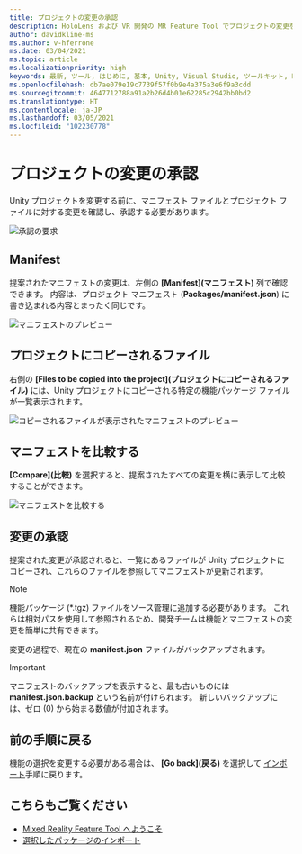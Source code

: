 ```yaml
---
title: プロジェクトの変更の承認
description: HoloLens および VR 開発の MR Feature Tool でプロジェクトの変更を承認する方法について説明します。
author: davidkline-ms
ms.author: v-hferrone
ms.date: 03/04/2021
ms.topic: article
ms.localizationpriority: high
keywords: 最新, ツール, はじめに, 基本, Unity, Visual Studio, ツールキット, Mixed Reality ヘッドセット, Windows Mixed Reality ヘッドセット, 仮想現実ヘッドセット, インストール, Windows, HoloLens, エミュレーター, Unreal, OpenXR
ms.openlocfilehash: db7ae079e19c7739f57f0b9e4a375a3e6f9a3cdd
ms.sourcegitcommit: 4647712788a91a2b26d4b01e62285c2942bb0bd2
ms.translationtype: HT
ms.contentlocale: ja-JP
ms.lasthandoff: 03/05/2021
ms.locfileid: "102230778"
---
```

# <a name="authorizing-project-changes"></a>プロジェクトの変更の承認

Unity プロジェクトを変更する前に、マニフェスト ファイルとプロジェクト ファイルに対する変更を確認し、承認する必要があります。

![承認の要求](images/FeatureToolApprovalRequest.png)

## <a name="manifest"></a>Manifest

提案されたマニフェストの変更は、左側の **[Manifest]\(マニフェスト\)** 列で確認できます。 内容は、プロジェクト マニフェスト (**Packages/manifest.json**) に書き込まれる内容とまったく同じです。

![マニフェストのプレビュー](images/ManifestPreview.png)

## <a name="files-to-be-copied-into-the-project"></a>プロジェクトにコピーされるファイル

右側の **[Files to be copied into the project]\(プロジェクトにコピーされるファイル\)** には、Unity プロジェクトにコピーされる特定の機能パッケージ ファイルが一覧表示されます。

![コピーされるファイルが表示されたマニフェストのプレビュー](images/FilesToCopy.png)

## <a name="compare-manifests"></a>マニフェストを比較する

**[Compare]\(比較\)** を選択すると、提案されたすべての変更を横に表示して比較することができます。

![マニフェストを比較する](images/FeatureToolCompareManifest.png)

## <a name="approving-changes"></a>変更の承認

提案された変更が承認されると、一覧にあるファイルが Unity プロジェクトにコピーされ、これらのファイルを参照してマニフェストが更新されます。

> [!NOTE]
> 機能パッケージ (*.tgz) ファイルをソース管理に追加する必要があります。 これらは相対パスを使用して参照されるため、開発チームは機能とマニフェストの変更を簡単に共有できます。

 変更の過程で、現在の **manifest.json** ファイルがバックアップされます。

> [!IMPORTANT]
> マニフェストのバックアップを表示すると、最も古いものには **manifest.json.backup** という名前が付けられます。 新しいバックアップには、ゼロ (0) から始まる数値が付加されます。

## <a name="going-back-to-the-previous-step"></a>前の手順に戻る

機能の選択を変更する必要がある場合は、 **[Go back]\(戻る\)** を選択して [インポート](importing-features.md)手順に戻ります。

## <a name="see-also"></a>こちらもご覧ください

- [Mixed Reality Feature Tool へようこそ](welcome-to-mr-feature-tool.md)
- [選択したパッケージのインポート](importing-features.md)
